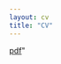 ```yaml
---
layout: cv
title: "CV"
---
```

<a href="https://github.com/Anannabiswas/anannabiswas.github.io/blob/main/assets/cv/Ananna_CV.pdf">pdf</a>"
